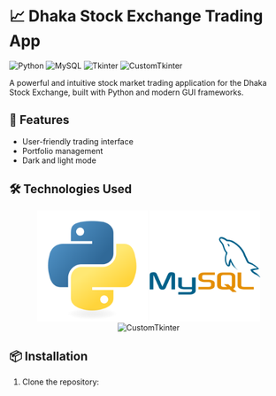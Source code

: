 # 📈 Dhaka Stock Exchange Trading App

![Python](https://img.shields.io/badge/Python-3776AB?style=for-the-badge&logo=python&logoColor=white)
![MySQL](https://img.shields.io/badge/MySQL-4479A1?style=for-the-badge&logo=mysql&logoColor=white)
![Tkinter](https://img.shields.io/badge/Tkinter-3776AB?style=for-the-badge&logo=python&logoColor=white)
![CustomTkinter](https://img.shields.io/badge/CustomTkinter-3776AB?style=for-the-badge&logo=python&logoColor=white)

A powerful and intuitive stock market trading application for the Dhaka Stock Exchange, built with Python and modern GUI frameworks.

## 🚀 Features

- User-friendly trading interface
- Portfolio management
- Dark and light mode

## 🛠️ Technologies Used

<p align="center">
  <img src="https://raw.githubusercontent.com/devicons/devicon/master/icons/python/python-original.svg" alt="Python" width="200" />
  <img src="https://raw.githubusercontent.com/devicons/devicon/master/icons/mysql/mysql-original-wordmark.svg" alt="MySQL" width="200" />
  <img src="https://raw.githubusercontent.com/TomSchimansky/CustomTkinter/master/documentation_images/CustomTkinter_logo_light.png" alt="CustomTkinter" width="350" />

</p>


## 📦 Installation

1. Clone the repository:
